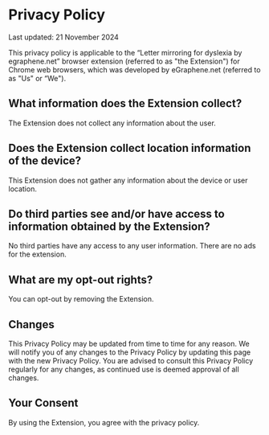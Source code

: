 # Privacy Policy

Last updated: 21 November 2024

This privacy policy is applicable to the “Letter mirroring for dyslexia by egraphene.net” browser extension (referred to as "the Extension") for Chrome web browsers, which was developed by eGraphene.net (referred to as "Us" or “We").

## What information does the Extension collect?

The Extension does not collect any information about the user.

## Does the Extension collect location information of the device?

This Extension does not gather any information about the device or user location.

## Do third parties see and/or have access to information obtained by the Extension?

No third parties have any access to any user information. There are no ads for the extension. 

## What are my opt-out rights?

You can opt-out by removing the Extension. 

## Changes

This Privacy Policy may be updated from time to time for any reason. We will notify you of any changes to the Privacy Policy by updating this page with the new Privacy Policy. You are advised to consult this Privacy Policy regularly for any changes, as continued use is deemed approval of all changes.

## Your Consent

By using the Extension, you agree with the privacy policy.
